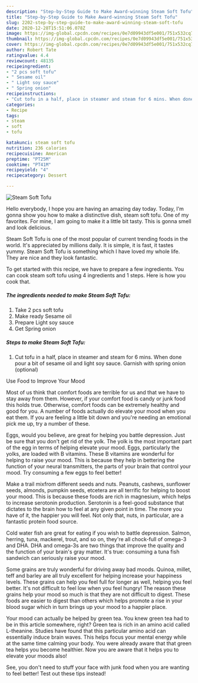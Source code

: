 ```yaml
---
description: "Step-by-Step Guide to Make Award-winning Steam Soft Tofu"
title: "Step-by-Step Guide to Make Award-winning Steam Soft Tofu"
slug: 2202-step-by-step-guide-to-make-award-winning-steam-soft-tofu
date: 2020-12-28T15:51:06.078Z
image: https://img-global.cpcdn.com/recipes/0e7d09943df5e001/751x532cq70/steam-soft-tofu-recipe-main-photo.jpg
thumbnail: https://img-global.cpcdn.com/recipes/0e7d09943df5e001/751x532cq70/steam-soft-tofu-recipe-main-photo.jpg
cover: https://img-global.cpcdn.com/recipes/0e7d09943df5e001/751x532cq70/steam-soft-tofu-recipe-main-photo.jpg
author: Robert Tate
ratingvalue: 4.4
reviewcount: 48135
recipeingredient:
- "2 pcs soft tofu"
- " Sesame oil"
- " Light soy sauce"
- " Spring onion"
recipeinstructions:
- "Cut tofu in a half, place in steamer and steam for 6 mins. When done pour a bit of sesame oil and light soy sauce. Garnish with spring onion (optional)"
categories:
- Recipe
tags:
- steam
- soft
- tofu

katakunci: steam soft tofu 
nutrition: 236 calories
recipecuisine: American
preptime: "PT25M"
cooktime: "PT41M"
recipeyield: "4"
recipecategory: Dessert

---
```



![Steam Soft Tofu](https://img-global.cpcdn.com/recipes/0e7d09943df5e001/751x532cq70/steam-soft-tofu-recipe-main-photo.jpg)

Hello everybody, I hope you are having an amazing day today. Today, I'm gonna show you how to make a distinctive dish, steam soft tofu. One of my favorites. For mine, I am going to make it a little bit tasty. This is gonna smell and look delicious.



Steam Soft Tofu is one of the most popular of current trending foods in the world. It's appreciated by millions daily. It is simple, it is fast, it tastes yummy. Steam Soft Tofu is something which I have loved my whole life. They are nice and they look fantastic.


To get started with this recipe, we have to prepare a few ingredients. You can cook steam soft tofu using 4 ingredients and 1 steps. Here is how you cook that.

<!--inarticleads1-->

##### The ingredients needed to make Steam Soft Tofu:

1. Take 2 pcs soft tofu
1. Make ready  Sesame oil
1. Prepare  Light soy sauce
1. Get  Spring onion




<!--inarticleads2-->

##### Steps to make Steam Soft Tofu:

1. Cut tofu in a half, place in steamer and steam for 6 mins. When done pour a bit of sesame oil and light soy sauce. Garnish with spring onion (optional)




Use Food to Improve Your Mood


Most of us think that comfort foods are terrible for us and that we have to stay away from them. However, if your comfort food is candy or junk food this holds true. Otherwise, comfort foods can be extremely healthy and good for you. A number of foods actually do elevate your mood when you eat them. If you are feeling a little bit down and you're needing an emotional pick me up, try a number of these.

Eggs, would you believe, are great for helping you battle depression. Just be sure that you don't get rid of the yolk. The yolk is the most important part of the egg in terms of helping elevate your mood. Eggs, particularly the yolks, are loaded with B vitamins. These B vitamins are wonderful for helping to raise your mood. This is because they help in bettering the function of your neural transmitters, the parts of your brain that control your mood. Try consuming a few eggs to feel better!

Make a trail mixfrom different seeds and nuts. Peanuts, cashews, sunflower seeds, almonds, pumpkin seeds, etcetera are all terrific for helping to boost your mood. This is because these foods are rich in magnesium, which helps to increase serotonin production. Serotonin is a feel-good substance that dictates to the brain how to feel at any given point in time. The more you have of it, the happier you will feel. Not only that, nuts, in particular, are a fantastic protein food source.

Cold water fish are great for eating if you wish to battle depression. Salmon, herring, tuna, mackerel, trout, and so on, they're all chock-full of omega-3 and DHA. DHA and omega-3s are two things that improve the quality and the function of your brain's gray matter. It's true: consuming a tuna fish sandwich can seriously raise your mood. 

Some grains are truly wonderful for driving away bad moods. Quinoa, millet, teff and barley are all truly excellent for helping increase your happiness levels. These grains can help you feel full for longer as well, helping you feel better. It's not difficult to feel low when you feel hungry! The reason these grains help your mood so much is that they are not difficult to digest. These foods are easier to digest than others which helps promote a rise in your blood sugar which in turn brings up your mood to a happier place.

Your mood can actually be helped by green tea. You knew green tea had to be in this article somewhere, right? Green tea is rich in an amino acid called L-theanine. Studies have found that this particular amino acid can essentially induce brain waves. This helps focus your mental energy while at the same time calming your body. You were already aware that that green tea helps you become healthier. Now you are aware that it helps you to elevate your moods also!

See, you don't need to stuff your face with junk food when you are wanting to feel better! Test out  these tips  instead!

